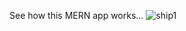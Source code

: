 See how this MERN app works...
![ship1](https://github.com/Garry-8806/OIBSIP_Pizza-delivery-app/assets/100943021/513078ff-84eb-4afb-9d44-b08c5fdf7a3a)
